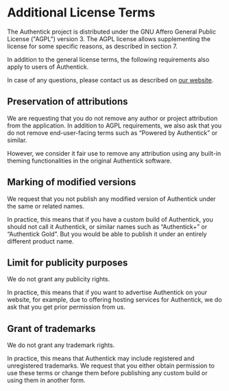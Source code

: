 # Additional License Terms

The Authentick project is distributed under the GNU Affero General Public License ("AGPL") version 3. The AGPL license allows supplementing the license for some specific reasons, as described in section 7.

In addition to the general license terms, the following requirements also apply to users of Authentick.

In case of any questions, please contact us as described on [our website](https://www.authentick.net/legal/imprint).

## Preservation of attributions
We are requesting that you do not remove any author or project attribution from the application. In addition to AGPL requirements, we also ask that you do not remove end-user-facing terms such as “Powered by Authentick” or similar.

However, we consider it fair use to remove any attribution using any built-in theming functionalities in the original Authentick software.

## Marking of modified versions
We request that you not publish any modified version of Authentick under the same or related names.

In practice, this means that if you have a custom build of Authentick, you should not call it Authentick, or similar names such as “Authentick+” or “Authentick Gold”. But you would be able to publish it under an entirely different product name.

## Limit for publicity purposes
We do not grant any publicity rights.

In practice, this means that if you want to advertise Authentick on your website, for example, due to offering hosting services for Authentick, we do ask that you get prior permission from us.

## Grant of trademarks
We do not grant any trademark rights.

In practice, this means that Authentick may include registered and unregistered trademarks. We request that you either obtain permission to use these terms or change them before publishing any custom build or using them in another form.
